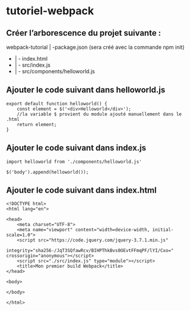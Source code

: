 # tutoriel-webpack

## Créer l’arborescence du projet suivante :

webpack-tutorial
   | -package.json (sera créé avec la commande npm init)
+  | - index.html
+  | -  src/index.js
+  | -  src/components/helloworld.js

## Ajouter le code suivant dans helloworld.js
```
export default function helloworld() {
    const element = $('<div>Helloworld</div>');
    //la variable $ provient du module ajouté manuellement dans le .html  
    return element;
}
```

## Ajouter le code suivant dans index.js
```
import helloworld from './components/helloworld.js'

$('body').append(helloworld());
```

## Ajouter le code suivant dans index.html
```
<!DOCTYPE html>
<html lang="en">

<head>
    <meta charset="UTF-8">
    <meta name="viewport" content="width=device-width, initial-scale=1.0">
    <script src="https://code.jquery.com/jquery-3.7.1.min.js"
        integrity="sha256-/JqT3SQfawRcv/BIHPThkBvs0OEvtFFmqPF/lYI/Cxo=" crossorigin="anonymous"></script>
    <script src="./src/index.js" type="module"></script>
    <title>Mon premier build Webpack</title>
</head>

<body>

</body>

</html>
```